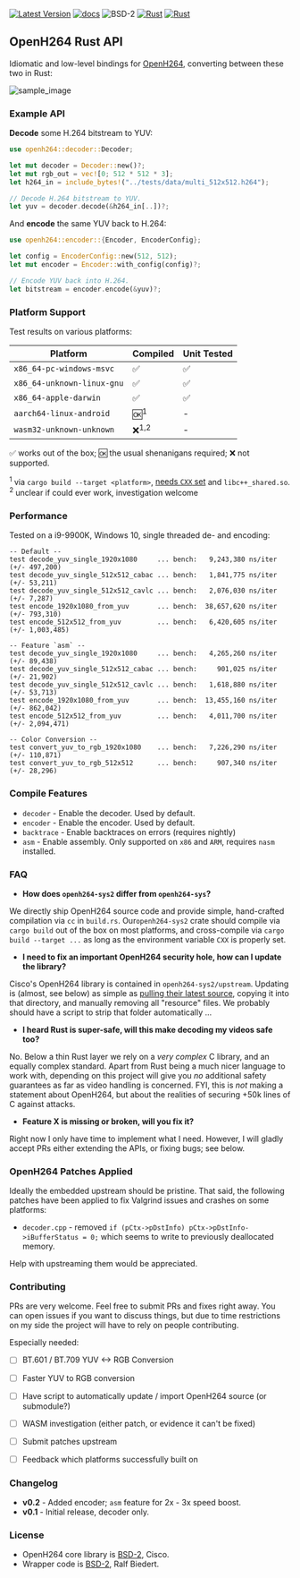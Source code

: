 
[![Latest Version]][crates.io]
[![docs]][docs.rs]
![BSD-2]
[![Rust](https://img.shields.io/badge/rust-1.53%2B-blue.svg?maxAge=3600)](https://github.com/ralfbiedert/openh264-rust)
[![Rust](https://github.com/ralfbiedert/openh264-rust/actions/workflows/rust.yml/badge.svg)](https://github.com/ralfbiedert/openh264-rust/actions/workflows/rust.yml)

## OpenH264 Rust API

Idiomatic and low-level bindings for [OpenH264](https://github.com/cisco/openh264), converting between these two in Rust:

![sample_image](https://media.githubusercontent.com/media/ralfbiedert/openh264-rust/master/gfx/title2.jpg)


### Example API

**Decode** some H.264 bitstream to YUV:
```rust
use openh264::decoder::Decoder;

let mut decoder = Decoder::new()?;
let mut rgb_out = vec![0; 512 * 512 * 3];
let h264_in = include_bytes!("../tests/data/multi_512x512.h264");

// Decode H.264 bitstream to YUV.
let yuv = decoder.decode(&h264_in[..])?;
```


And **encode** the same YUV back to H.264:
```rust
use openh264::encoder::{Encoder, EncoderConfig};

let config = EncoderConfig::new(512, 512);
let mut encoder = Encoder::with_config(config)?;

// Encode YUV back into H.264.
let bitstream = encoder.encode(&yuv)?;
```

### Platform Support

Test results on various platforms:

| Platform | Compiled | Unit Tested |
| --- | --- | --- |
| `x86_64-pc-windows-msvc` | ✅ | ✅ |
| `x86_64-unknown-linux-gnu` | ✅ | ✅ |
| `x86_64-apple-darwin` | ✅ | ✅ |
| `aarch64-linux-android` | 🆗<sup>1</sup>  | - |
| `wasm32-unknown-unknown` | ❌<sup>1,2</sup> | - |

✅ works out of the box;
🆗 the usual shenanigans required;
❌ not supported.

<sup>1</sup> via `cargo build --target <platform>`, [needs `CXX` set](https://cheats.rs/#cross-compilation) and `libc++_shared.so`. <br/>
<sup>2</sup> unclear if could ever work, investigation welcome


### Performance

Tested on a i9-9900K, Windows 10, single threaded de- and encoding:

```
-- Default --
test decode_yuv_single_1920x1080     ... bench:   9,243,380 ns/iter (+/- 497,200)
test decode_yuv_single_512x512_cabac ... bench:   1,841,775 ns/iter (+/- 53,211)
test decode_yuv_single_512x512_cavlc ... bench:   2,076,030 ns/iter (+/- 7,287)
test encode_1920x1080_from_yuv       ... bench:  38,657,620 ns/iter (+/- 793,310)
test encode_512x512_from_yuv         ... bench:   6,420,605 ns/iter (+/- 1,003,485)

-- Feature `asm` --
test decode_yuv_single_1920x1080     ... bench:   4,265,260 ns/iter (+/- 89,438)
test decode_yuv_single_512x512_cabac ... bench:     901,025 ns/iter (+/- 21,902)
test decode_yuv_single_512x512_cavlc ... bench:   1,618,880 ns/iter (+/- 53,713)
test encode_1920x1080_from_yuv       ... bench:  13,455,160 ns/iter (+/- 862,042)
test encode_512x512_from_yuv         ... bench:   4,011,700 ns/iter (+/- 2,094,471)

-- Color Conversion --
test convert_yuv_to_rgb_1920x1080    ... bench:   7,226,290 ns/iter (+/- 110,871)
test convert_yuv_to_rgb_512x512      ... bench:     907,340 ns/iter (+/- 28,296)
```

### Compile Features

- `decoder` - Enable the decoder. Used by default.
- `encoder` - Enable the encoder. Used by default.
- `backtrace` - Enable backtraces on errors (requires nightly)
- `asm` - Enable assembly. Only supported on `x86` and `ARM`, requires `nasm` installed.

### FAQ

- **How does `openh264-sys2` differ from `openh264-sys`?**

We directly ship OpenH264 source code and provide simple, hand-crafted compilation via `cc` in `build.rs`. Our`openh264-sys2` crate should compile via `cargo build` out of the box on most platforms, and cross-compile via `cargo build --target ...` as
long as the environment variable `CXX` is properly set.


- **I need to fix an important OpenH264 security hole, how can I update the library?**

Cisco's OpenH264 library is contained in `openh264-sys2/upstream`. Updating is (almost, see below) as simple as [pulling their latest source](https://github.com/cisco/openh264),
copying it into that directory, and manually removing all "resource" files. We probably should have a script to strip that folder automatically ...


- **I heard Rust is super-safe, will this make decoding my videos safe too?**

No. Below a thin Rust layer we rely on a _very complex_ C library, and an equally complex standard. Apart from Rust being a
much nicer language to work with, depending on this  project will give you _no_ additional safety guarantees as far as video
handling is concerned. FYI, this is _not_ making a statement about OpenH264, but about the realities of securing +50k lines
of C against attacks.


- **Feature X is missing or broken, will you fix it?**

Right now I only have time to implement what I need. However, I will gladly accept PRs either extending the APIs, or fixing bugs; see below.


### OpenH264 Patches Applied

Ideally the embedded upstream should be pristine. That said, the following
patches have been applied to fix Valgrind issues and crashes on some platforms:

- `decoder.cpp` - removed `if (pCtx->pDstInfo) pCtx->pDstInfo->iBufferStatus = 0;` which seems to write to previously deallocated memory.

Help with upstreaming them would be appreciated.


### Contributing

PRs are very welcome. Feel free to submit PRs and fixes right away. You can open issues if you want to discuss things, but due to time restrictions on my side the project will have to rely on people contributing.

Especially needed:

- [ ] BT.601 / BT.709 YUV <-> RGB Conversion
- [ ] Faster YUV to RGB conversion
- [ ] Have script to automatically update / import OpenH264 source (or submodule?)
- [ ] WASM investigation (either patch, or evidence it can't be fixed)
- [ ] Submit patches upstream
- [ ] Feedback which platforms successfully built on


### Changelog

- **v0.2** - Added encoder; `asm` feature for 2x - 3x speed boost.
- **v0.1** - Initial release, decoder only.

### License

- OpenH264 core library is [BSD-2](openh264-sys2/upstream/LICENSE), Cisco.
- Wrapper code is [BSD-2](https://opensource.org/licenses/BSD-2-Clause), Ralf Biedert.

[Latest Version]: https://img.shields.io/crates/v/openh264.svg
[crates.io]: https://crates.io/crates/openh264
[BSD-2]: https://img.shields.io/badge/license-BSD2-blue.svg
[docs]: https://docs.rs/openh264/badge.svg
[docs.rs]: https://docs.rs/openh264/
